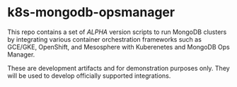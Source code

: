 # k8s-mongodb-opsmanager

This repo contains a set of *ALPHA* version
scripts to run MongoDB clusters by integrating
various container orchestration frameworks such as
GCE/GKE, OpenShift, and Mesosphere with
Kuberenetes and MongoDB Ops Manager.

These are development artifacts and for demonstration
purposes only. They will be used to develop officially
supported integrations.


